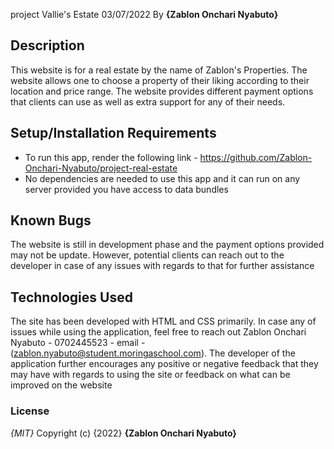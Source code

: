 project Vallie's Estate
03/07/2022
By **{Zablon Onchari Nyabuto}**
## Description
This website is for a real estate by the name of Zablon's Properties. The website allows one to choose a property of their liking according to their location and price range. The website provides different payment options that clients can use as well as extra support for any of their needs.
## Setup/Installation Requirements
* To run this app, render the following link - https://github.com/Zablon-Onchari-Nyabuto/project-real-estate
* No dependencies are needed to use this app and it can run on any server provided you have access to data bundles
## Known Bugs
The website is still in development phase and the payment options provided may not be update. However, potential clients can reach out to the developer in case of any issues with regards to that for further assistance
## Technologies Used
The site has been developed with HTML and CSS primarily. In case any of issues while using the application, feel free to reach out Zablon Onchari Nyabuto - 0702445523 - email - (zablon.nyabuto@student.moringaschool.com). The developer of the application further encourages any positive or negative feedback that they may have with regards to using the site or feedback on what can be improved on the website
### License
*{MIT}*
Copyright (c) {2022} **{Zablon Onchari Nyabuto}**
